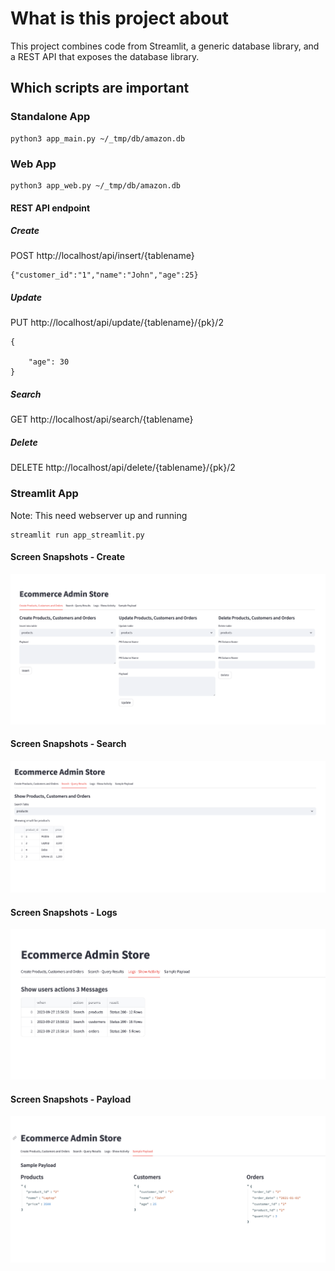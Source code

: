 # What is this project about

This project combines code from Streamlit, a generic database library, and a REST API that exposes the database library.

## Which scripts are important

### Standalone App
```
python3 app_main.py ~/_tmp/db/amazon.db
```

### Web App

```
python3 app_web.py ~/_tmp/db/amazon.db
```

#### REST API endpoint 

##### Create
POST http://localhost/api/insert/{tablename}

```
{"customer_id":"1","name":"John","age":25}
```

##### Update
PUT http://localhost/api/update/{tablename}/{pk}/2

```
{

    "age": 30
}
```


##### Search
GET http://localhost/api/search/{tablename}

##### Delete
DELETE http://localhost/api/delete/{tablename}/{pk}/2


### Streamlit App
Note: This need webserver up and running
```
streamlit run app_streamlit.py
```

#### Screen Snapshots - Create

![image](img/Create.png)


#### Screen Snapshots - Search

![image](img/Search.png)

#### Screen Snapshots - Logs

![image](img/logs.png)

#### Screen Snapshots - Payload

![image](img/payload.png)